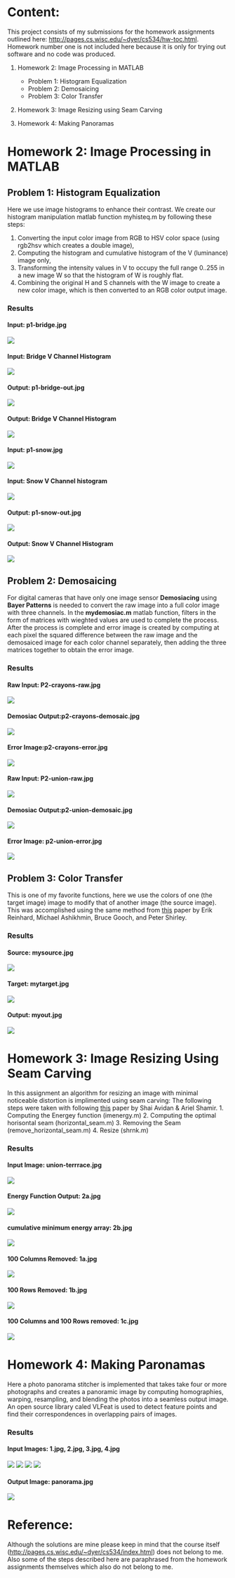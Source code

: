 # Content:
This project consists of my submissions for the homework assignments outlined here: http://pages.cs.wisc.edu/~dyer/cs534/hw-toc.html. Homework number one is not included here because it is only for trying out software and no code was produced.

1. Homework 2: Image Processing in MATLAB
     * Problem 1: Histogram Equalization
     * Problem 2: Demosaicing
     * Problem 3: Color Transfer
  
2. Homework 3: Image Resizing using Seam Carving
3. Homework 4: Making Panoramas

# Homework 2: Image Processing in MATLAB
## Problem 1: Histogram Equalization
Here we use image histograms to enhance their contrast. We create our histogram manipulation matlab function myhisteq.m by following these steps:
1. Converting the input color image from RGB to HSV color space (using rgb2hsv which creates a double image), 
2. Computing the histogram and cumulative histogram of the V (luminance) image only, 
3. Transforming the intensity values in V to occupy the full range 0..255 in a new image W so that the histogram of W is roughly flat.
4. Combining the original H and S channels with the W image to create a new color image, which is then converted to an RGB color output image. 

### Results
#### Input: p1-bridge.jpg
![](HW2_image_processing_in_matlab/P1_histogram_equalization/P1-bridge.jpg)
#### Input: Bridge V Channel Histogram
![](HW2_image_processing_in_matlab/P1_histogram_equalization/P1-bridge-Vhist.jpg)
#### Output: p1-bridge-out.jpg
![](HW2_image_processing_in_matlab/P1_histogram_equalization/P1-bridge-out.jpg)
#### Output: Bridge V Channel Histogram
![](HW2_image_processing_in_matlab/P1_histogram_equalization/P1-bridge-Whist.jpg)

#### Input: p1-snow.jpg
![](HW2_image_processing_in_matlab/P1_histogram_equalization/P1-snow.jpg)
#### Input: Snow V Channel histogram
![](HW2_image_processing_in_matlab/P1_histogram_equalization/P1-snow-Vhist.jpg)
#### Output: p1-snow-out.jpg
![](HW2_image_processing_in_matlab/P1_histogram_equalization/P1-snow-out.jpg)
#### Output: Snow V Channel Histogram
![](HW2_image_processing_in_matlab/P1_histogram_equalization/P1-snow-Whist.jpg)

## Problem 2: Demosaicing
For digital cameras that have only one image sensor **Demosiacing** using **Bayer Patterns** is needed to convert the raw image into a full color image with three channels. In the **mydemosiac.m** matlab function, filters in the form of matrices with wieghted values are used to complete the process. After the process is complete and error image is created by computing at each pixel the squared difference between the raw image and the demosaiced image for each color channel separately, then adding the three matrices together to obtain the error image.

### Results
#### Raw Input: P2-crayons-raw.jpg
![](HW2_image_processing_in_matlab/P2_demosaicing/P2-crayons-raw.jpg)
#### Demosiac Output:p2-crayons-demosaic.jpg
![](HW2_image_processing_in_matlab/P2_demosaicing/P2-crayons-demosaic.jpg)
#### Error Image:p2-crayons-error.jpg
![](HW2_image_processing_in_matlab/P2_demosaicing/P2-crayons-error.jpg)

#### Raw Input: P2-union-raw.jpg
![](HW2_image_processing_in_matlab/P2_demosaicing/P2-union-raw.jpg)
#### Demosiac Output:p2-union-demosaic.jpg
![](HW2_image_processing_in_matlab/P2_demosaicing/P2-union-demosaic.jpg)
#### Error Image: p2-union-error.jpg
![](HW2_image_processing_in_matlab/P2_demosaicing/P2-union-error.jpg)

## Problem 3: Color Transfer
This is one of my favorite functions, here we use the colors of one (the target image) image to modify that of another image (the source image). This was accomplished using the same method from [this](http://pages.cs.wisc.edu/~dyer/cs534/papers/color-transfer-cga2001.pdf) paper by Erik Reinhard, Michael Ashikhmin, Bruce Gooch, and Peter Shirley.

### Results
#### Source: mysource.jpg
![](HW2_image_processing_in_matlab/P3_color_transfer/P3-mysource.jpg)
#### Target: mytarget.jpg
![](HW2_image_processing_in_matlab/P3_color_transfer/P3-mytarget.jpg)
#### Output: myout.jpg
![](HW2_image_processing_in_matlab/P3_color_transfer/P3-myout.jpg)

# Homework 3: Image Resizing Using Seam Carving
In this assignment an algorithm for resizing an image with minimal noticeable distortion is implimented using seam carving:
The following steps were taken with following [this](http://pages.cs.wisc.edu/~dyer/cs534/papers/AvidanShamir2007-SeamCarving.pdf) paper by Shai Avidan & Ariel Shamir.
    1. Computing the Energey function (imenergy.m)
    2. Computing the optimal horisontal seam (horizontal_seam.m)
    3. Removing the Seam (remove_horizontal_seam.m)
    4. Resize (shrnk.m)

### Results
#### Input Image: union-terrrace.jpg
![](HW3/union-terrace.jpg)
#### Energy Function Output: 2a.jpg
![](HW3/2a.jpg)
#### cumulative minimum energy array: 2b.jpg
![](HW3/2b.jpg) 
#### 100 Columns Removed: 1a.jpg
![](HW3/1a.jpg)
#### 100 Rows Removed: 1b.jpg
![](HW3/1b.jpg)
#### 100 Columns and 100 Rows removed: 1c.jpg
![](HW3/1c.jpg)

# Homework 4: Making Paronamas
Here a photo panorama stitcher is implemented that takes take four or more photographs and creates a panoramic image by computing homographies, warping, resampling, and blending the photos into a seamless output image. An open source library caled VLFeat is used to detect feature points and find their correspondences in overlapping pairs of images.

### Results
#### Input Images: 1.jpg, 2.jpg, 3.jpg, 4.jpg
![](HW4/skeleton/input_images/1.jpg)
![](HW4/skeleton/input_images/2.jpg)
![](HW4/skeleton/input_images/3.jpg) 
![](HW4/skeleton/input_images/4.jpg)
#### Output Image: panorama.jpg
![](HW4/skeleton/output_images/panorama.jpg)


# Reference:
Although the solutions are mine please keep in mind that the course itself (http://pages.cs.wisc.edu/~dyer/cs534/index.html) does not belong to me. Also some of the steps described here are paraphrased from the homework assignments themselves which also do not belong to me.
